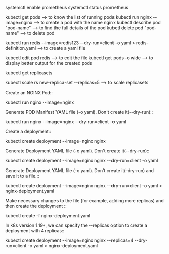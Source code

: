 
systemctl enable prometheus
systemctl status prometheus

kubectl get pods --> to know the list of running pods
kubectl run nginx --image=nginx --> to create a pod with the name nginx
kubectl describe pod "pod-name" --> to find the full details of the pod
kubetl delete pod "pod-name" --> to delete pod

kubectl run redis --image=redis123 --dry-run=client -o yaml > redis-definition.yaml --> to create a yaml file

kubectl edit pod redis --> to edit the file
kubectl get pods -o wide --> to display better output for the created pods

kubectl get replicasets

kubectl scale rs new-replica-set --replicas=5 --> to scale replicasets

Create an NGINX Pod::

kubectl run nginx --image=nginx


Generate POD Manifest YAML file (-o yaml). Don't create it(--dry-run)::

kubectl run nginx --image=nginx --dry-run=client -o yaml

Create a deployment::

kubectl create deployment --image=nginx nginx

Generate Deployment YAML file (-o yaml). Don't create it(--dry-run)::

kubectl create deployment --image=nginx nginx --dry-run=client -o yaml


Generate Deployment YAML file (-o yaml). Don’t create it(–dry-run) and save it to a file.::

kubectl create deployment --image=nginx nginx --dry-run=client -o yaml > nginx-deployment.yaml


Make necessary changes to the file (for example, adding more replicas) and then create the deployment ::

kubectl create -f nginx-deployment.yaml

In k8s version 1.19+, we can specify the --replicas option to create a deployment with 4 replicas::

kubectl create deployment --image=nginx nginx --replicas=4 --dry-run=client -o yaml > nginx-deployment.yaml
